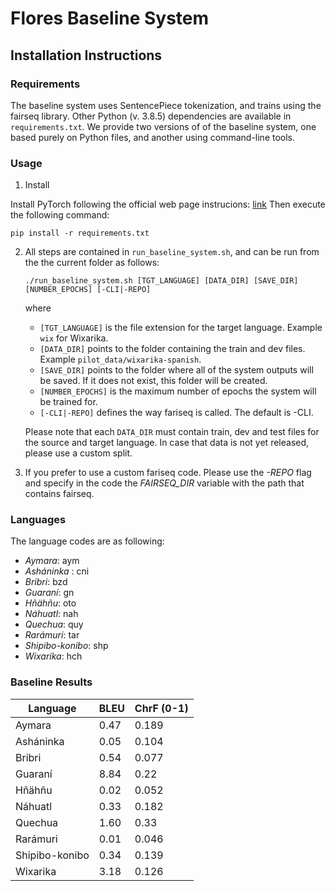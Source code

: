 # Flores Baseline System

## Installation Instructions

### Requirements

The baseline system uses SentencePiece tokenization, and trains using the fairseq library. Other Python (v. 3.8.5) 
dependencies are available in `requirements.txt`. We provide two versions of of the baseline system, 
one based purely on Python files, and another using command-line tools.

### Usage

1. Install

Install PyTorch following the official web page instrucions: [link](https://pytorch.org/get-started/locally/)
Then execute the following command:
```
pip install -r requirements.txt
```

2. All steps are contained in `run_baseline_system.sh`, and can be run from the the current folder 
as follows: 
    ```
    ./run_baseline_system.sh [TGT_LANGUAGE] [DATA_DIR] [SAVE_DIR] [NUMBER_EPOCHS] [-CLI|-REPO]
    ``` 
    where
   - `[TGT_LANGUAGE]` is the file extension for the target language. Example `wix` for Wixarika. 
   - `[DATA_DIR]` points to the folder containing the train and dev files. Example `pilot_data/wixarika-spanish`.
   - `[SAVE_DIR]` points to the folder where all of the system outputs will be saved. If it does not exist, this
    folder will be created. 
   - `[NUMBER_EPOCHS]` is the maximum number of epochs the system will be trained for.
   - `[-CLI|-REPO]` defines the way fariseq is called. The default is -CLI.

   Please note that each `DATA_DIR` must contain train, dev and test files for the source and target language. In case that data is not yet released, please use a custom split.


3. If you prefer to use a custom fariseq code. Please use the *-REPO* flag and specify in the code the *FAIRSEQ\_DIR* variable with the path that contains fairseq.

### Languages

   The language codes are as following:
   - *Aymara*: aym
   - *Asháninka* : cni
   - *Bribri*: bzd
   - *Guaraní*: gn
   - *Hñähñu*: oto
   - *Náhuatl*: nah
   - *Quechua*: quy
   - *Rarámuri*: tar
   - *Shipibo-konibo*: shp
   - *Wixarika*: hch


### Baseline Results
| Language | BLEU | ChrF (0-1) |
|---|---|---|
|Aymara | 0.47 | 0.189 |
|Asháninka | 0.05 | 0.104 |
|Bribri | 0.54 | 0.077 |
|Guaraní | 8.84 | 0.22 |
|Hñähñu | 0.02 | 0.052 |
|Náhuatl | 0.33 | 0.182 |
|Quechua | 1.60 | 0.33 |
|Rarámuri | 0.01 | 0.046 |
|Shipibo-konibo | 0.34 | 0.139 |
|Wixarika | 3.18 | 0.126 |

